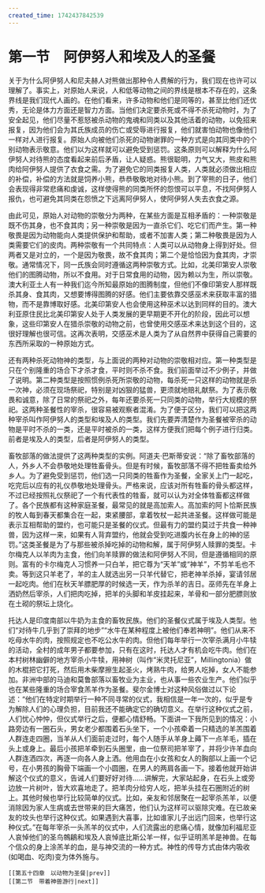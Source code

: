 ```yaml
---
created_time: 1742437842539
---
```

# 第一节　阿伊努人和埃及人的圣餐

关于为什么阿伊努人和尼夫赫人对熊做出那种令人费解的行为，我们现在也许可以理解了。事实上，对原始人来说，人和低等动物之间的界线是根本不存在的，这条界线是我们现代人画的。在他们看来，许多动物和他们是同等的，甚至比他们还优秀，无论是体力方面还是智力方面。当他们决定要杀死或不得不杀死动物时，为了安全起见，他们尽量不惹怒被杀动物的鬼魂和同类以及其他活着的动物，以免招来报复，因为他们会为其氏族成员的伤亡或受辱进行报复，他们就害怕动物也像他们一样对人进行报复。原始人向被他们杀死的动物谢罪的一种方式是向其同类中的个别动物表示敬意。他们以为这样就可以避免受到惩罚。这条原则可以解释为什么阿伊努人对待熊的态度看起来前后矛盾，让人疑惑。熊很聪明，力气又大，熊皮和熊肉给阿伊努人提供了衣食之需。为了避免它的同类报复人类，人类就必须做出相应的补偿，补偿的方法就是饲养小熊，恭恭敬敬地对待小熊。到了宰熊的日子，他们会表现得非常悲痛和虔诚，这样使得熊的同类所怀的怨恨可以平息，不找阿伊努人报仇，也可避免其同类在怨愤之下远离阿伊努人，使阿伊努人失去衣食之源。

由此可见，原始人对动物的崇敬分为两种，在某些方面是互相矛盾的：一种崇敬是既不伤其身，也不食其肉；另一种崇敬是因为一直杀它们、吃它们而产生。第一种敬畏是因为动物能向人类提供保护和帮助，或者不加害人类；第二种敬畏是因为人类需要它们的皮肉。两种崇敬有一个共同特点：人类可以从动物身上得到好处。但两者又是对立的，一个是因为敬畏，故不食其肉；第二个是恰恰因为食其肉，才崇敬。通常情况下，同一氏族会同时遵循这两种崇敬方式。比如，北美印第安人崇敬他们的图腾动物，所以不食用。对于日常食用的动物，因为赖以为生，所以崇敬。澳大利亚土人有一种我们迄今所知最原始的图腾制度，但他们不像印第安人那样既杀其身、食其肉，又想要博得图腾的好感。他们主要依靠交感巫术来获取丰富的猎物，而不是靠博取好感。北美印第安人也会使用这种巫术以达到同样的目的。澳大利亚原住民比北美印第安人处于人类发展的更早期更不开化的阶段，因此可以想象，这些印第安人在猎杀崇敬的动物之前，也曾使用交感巫术来达到这个目的，这很好理解也很可信。这再次表明，交感巫术是人类为了从自然界中获得自己需要的东西所采取的一种原始方式。

还有两种杀死动物神的类型，与上面说的两种对动物的崇敬相对应。第一种类型是只在个别隆重的场合下才杀才食，平时则不杀不食。我们前面举过不少例子，并做了说明。第二种类型是按照惯例杀死所崇敬的动物，每杀死一只这样的动物就是杀一次神，必须在现场祭祀，特别是对凶狠的猛兽，更须就地赔礼献祭。为了表示敬畏和诚意，除了日常的祭祀之外，每年还要杀死一只同类的动物，举行大规模的祭祀。这两种圣餐性的宰杀，很容易被观察者混淆。为了便于区分，我们可以把这两种宰杀叫作阿伊努人的类型和埃及人的类型。我们先要弄清楚作为圣餐被宰杀的动物是平时不杀的一类，还是平时被杀的一类，这样方便我们把每个例子进行归类。前者是埃及人的类型，后者是阿伊努人的类型。

畜牧部落的做法提供了这两种类型的实例。阿道夫·巴斯蒂安说：“除了畜牧部落的人，外乡人不会恭敬地处理牲畜骨头。但是有时候，畜牧部落不得不把牲畜卖给外乡人。为了避免受到惩罚，他们选一只同类的牲畜作为圣餐，全家关上门一起吃，吃完后以应有的礼仪恭敬地处理骨头。严格来说，应该对所有牲畜的骨头都这样，不过已经按照礼仪祭祀了一个有代表性的牲畜，就可以认为对全体牲畜都这样做了。各个民族都有这种家庭圣餐，最常见的就是高加索人。高加索的阿卜恰斯民族的牧人每到春天都集合在一起，束紧腰部，拿着牧杖一起共进圣餐。这样做可能是表示互相帮助的盟约，也可能只是圣餐的仪式。但最有力的盟约莫过于共食一种神兽，因为这样一来，如果有人背弃盟约，他就会受到吃进腹内长在身上的神的惩罚。”这类圣餐是为了与那些被杀掉吃掉的动物和解，属于阿伊努人赎罪的类型。卡尔梅克人以羊肉为主食，他们向羊赎罪的做法和阿伊努人不同，但是遵循相同的原则。富有的卡尔梅克人习惯养一只白羊，把它尊为“天羊”或“神羊”，不剪羊毛也不卖。等到这只羊老了，羊的主人就选出另一只羊代替它，把老神羊杀掉，宴请邻居一起吃肉。他们在秋天羊膘肥厚的时候选一天，作为杀羊的吉日。巫师先在羊身上洒奶然后宰杀，人们把肉吃掉，把羊的头脚和羊皮挂起来，羊骨和一部分肥膘则放在土砌的祭坛上烧化。

托达人是印度南部以牛奶为主食的畜牧民族。他们的圣餐仪式属于埃及人类型。他们“对待牛几乎到了崇拜的地步”“水牛在某种程度上被他们奉若神明”。他们从来不吃母水牛的肉，按照规定也不吃公水牛的肉。但他们每年举行一次宰杀满月小牛犊的活动，全村的成年男子都要参加，只有在这时，托达人才有机会吃牛肉。他们在本村树林幽僻的地方宰杀小牛犊，用神树（叫作“米灵托尼亚”，Millingtonia）做的木棍把它打死，然后用木柴摩擦生起圣火，烤熟牛肉，给男人吃掉，女人不能参加。非洲中部的马迪和莫鲁部落以畜牧业为主业，也从事一些农业生产。他们似乎也在某些隆重的场合宰食羔羊作为圣餐。斐尔金博士对这种风俗做过以下论述：“他们在特定时期举行一种不同寻常的仪式，我相信是一年一次的，似乎是专为解除人们的心理负担，目前我还不能确定它的确切意义。在举行这种仪式之前，人们忧心忡忡，但仪式举行之后，便都心情舒畅。下面讲一下我所见到的情况：小路旁边有一圈石头，男女老少都围着石头坐下，一个小孩牵着一只精选的羊羔围着人群连走四圈，当羊从人们面前走过时，每个人随手从羊身上薅下一点羊毛，插在头上或身上。最后小孩把羊牵到石头圈里，由一位祭司把羊宰了，并将少许羊血向人群连洒四次，再逐一向各人身上洒。他用血在小女孩和女人的胸部以上画一个记号，在小男孩的胸骨下端画一个小圆圈，在男人的两肩各画一下。接着他就开始讲解这个仪式的意义，告诫人们要好好对待……讲解完，大家站起身，在石头上或旁边放一片树叶，皆大欢喜地走了。把羊肉分给穷人吃，把羊头挂在石圈附近的树上。其他时候也举行比较简单的仪式。比如，亲友和邻居聚在一起宰杀羔羊，以便消除因为家人生病或去世带来的巨大痛苦，他们认为这样可以驱除灾难。在已故亲友的坟头也举行这种仪式。如果遇到大喜事，比如谁家儿子出远门回来，也举行这种仪式。”在每年宰杀一头羔羊的仪式中，人们流露出的悲痛心情，就像加利福尼亚人哀悼他们的圣鸟鶙鵳和埃及人哀悼底比斯公羊一样，似乎证明羔羊是神兽。在每个信众的身上涂羔羊的血，是与神交流的一种方式。神性的传导方式由体内吸收(如喝血、吃肉)变为体外施与。

```booknav
[[第五十四章　以动物为圣餐|prev]]
[[第二节　带着神兽游行|next]]
```